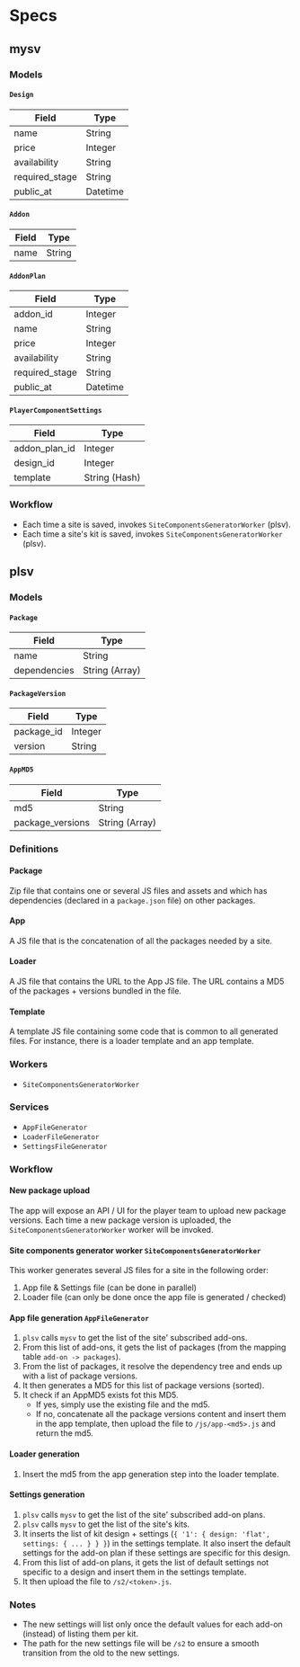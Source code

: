 # Specs

## mysv

### Models

#### `Design`

| Field          | Type     |
| -------------- | -------- |
| name           | String   |
| price          | Integer  |
| availability   | String   |
| required_stage | String   |
| public_at      | Datetime |

#### `Addon`

| Field          | Type     |
| -------------- | -------- |
| name           | String   |

#### `AddonPlan`

| Field          | Type     |
| -------------- | -------- |
| addon_id       | Integer  |
| name           | String   |
| price          | Integer  |
| availability   | String   |
| required_stage | String   |
| public_at      | Datetime |

#### `PlayerComponentSettings`

| Field          | Type          |
| -------------- | ------------- |
| addon_plan_id  | Integer       |
| design_id      | Integer       |
| template       | String (Hash) |

### Workflow

* Each time a site is saved, invokes `SiteComponentsGeneratorWorker` (plsv).
* Each time a site's kit is saved, invokes `SiteComponentsGeneratorWorker` (plsv).

## plsv

### Models

#### `Package`

| Field          | Type           |
| -------------- | -------------- |
| name           | String         |
| dependencies   | String (Array) |

#### `PackageVersion`

| Field          | Type     |
| -------------- | -------- |
| package_id     | Integer  |
| version        | String   |

#### `AppMD5`

| Field            | Type           |
| --------------   | -------------- |
| md5              | String         |
| package_versions | String (Array) |

### Definitions

#### Package

Zip file that contains one or several JS files and assets and which has
dependencies (declared in a `package.json` file) on other packages.

#### App

A JS file that is the concatenation of all the packages needed by a site.

#### Loader

A JS file that contains the URL to the App JS file. The URL contains a MD5 of the packages + versions bundled in the file.

#### Template

A template JS file containing some code that is common to all generated files.
For instance, there is a loader template and an app template.

### Workers

* `SiteComponentsGeneratorWorker`

### Services

* `AppFileGenerator`
* `LoaderFileGenerator`
* `SettingsFileGenerator`

### Workflow

#### New package upload

The app will expose an API / UI for the player team to upload new package
versions. Each time a new package version is uploaded, the
`SiteComponentsGeneratorWorker` worker will be invoked.

#### Site components generator worker `SiteComponentsGeneratorWorker`

This worker generates several JS files for a site in the following order:

1. App file & Settings file (can be done in parallel)
2. Loader file (can only be done once the app file is generated / checked)

#### App file generation `AppFileGenerator`

1. `plsv` calls `mysv` to get the list of the site' subscribed add-ons.
2. From this list of add-ons, it gets the list of packages (from the mapping
  table `add-on -> packages`).
3. From the list of packages, it resolve the dependency tree and ends up with a
  list of package versions.
4. It then generates a MD5 for this list of package versions (sorted).
5. It check if an AppMD5 exists fot this MD5.
    * If yes, simply use the existing file and the md5.
    * If no, concatenate all the package versions content and insert them
      in the app template, then upload the file to `/js/app-<md5>.js` and return the md5.

#### Loader generation

1. Insert the md5 from the app generation step into the loader template.

#### Settings generation

1. `plsv` calls `mysv` to get the list of the site' subscribed add-on plans.
2. `plsv` calls `mysv` to get the list of the site's kits.
3. It inserts the list of kit design + settings (`{ '1': { design: 'flat',
  settings: { ... } } }`) in the settings template. It also insert the default
  settings for the add-on plan if these settings are specific for this design.
4. From this list of add-on plans, it gets the list of default settings not
  specific to a design and insert them in the settings template.
5. It then upload the file to `/s2/<token>.js`.

### Notes

* The new settings will list only once the default values for each add-on
(instead) of listing them per kit.
* The path for the new settings file will be `/s2` to ensure a smooth transition
from the old to the new settings.

